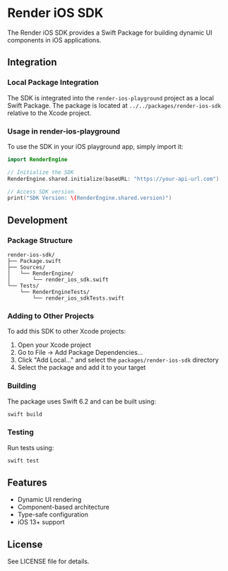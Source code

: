 # Render iOS SDK

The Render iOS SDK provides a Swift Package for building dynamic UI components in iOS applications.

## Integration

### Local Package Integration

The SDK is integrated into the `render-ios-playground` project as a local Swift Package. The package is located at `../../packages/render-ios-sdk` relative to the Xcode project.

### Usage in render-ios-playground

To use the SDK in your iOS playground app, simply import it:

```swift
import RenderEngine

// Initialize the SDK
RenderEngine.shared.initialize(baseURL: "https://your-api-url.com")

// Access SDK version
print("SDK Version: \(RenderEngine.shared.version)")
```

## Development

### Package Structure

```
render-ios-sdk/
├── Package.swift
├── Sources/
│   └── RenderEngine/
│       └── render_ios_sdk.swift
└── Tests/
    └── RenderEngineTests/
        └── render_ios_sdkTests.swift
```

### Adding to Other Projects

To add this SDK to other Xcode projects:

1. Open your Xcode project
2. Go to File → Add Package Dependencies...
3. Click "Add Local..." and select the `packages/render-ios-sdk` directory
4. Select the package and add it to your target

### Building

The package uses Swift 6.2 and can be built using:

```bash
swift build
```

### Testing

Run tests using:

```bash
swift test
```

## Features

- Dynamic UI rendering
- Component-based architecture
- Type-safe configuration
- iOS 13+ support

## License

See LICENSE file for details.
